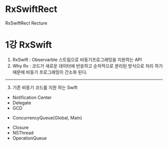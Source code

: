 # RxSwiftRect
RxSwiftRect Recture

1강 RxSwift
===========
1. RxSwift : Observarble 스트림으로 비동기프로그래밍을 지원하는 API
2. Why Rx : 코드가 새로운 데이터에 반응하고 순차적으로 분리된 방식으로 처리 하기 때문에 비동기 프로그래밍이 간소화 된다.
* * *
3. 기존 비동기 코드를 지원 하는 Swift
* Notification Center
* Delegate
* GCD
- ConcurrencyQueue(Global, Main)
* Closure
* NSThread
* OperationQueue
